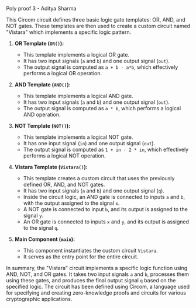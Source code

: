 Poly proof 3 - Aditya Sharma

This Circom circuit defines three basic logic gate templates: OR, AND, and NOT gates. These templates are then used to create a custom circuit named "Vistara" which implements a specific logic pattern.

1. **OR Template (`OR()`):**
   - This template implements a logical OR gate.
   - It has two input signals (`a` and `b`) and one output signal (`out`).
   - The output signal is computed as `a + b - a*b`, which effectively performs a logical OR operation.

2. **AND Template (`AND()`):**
   - This template implements a logical AND gate.
   - It has two input signals (`a` and `b`) and one output signal (`out`).
   - The output signal is computed as `a * b`, which performs a logical AND operation.

3. **NOT Template (`NOT()`):**
   - This template implements a logical NOT gate.
   - It has one input signal (`in`) and one output signal (`out`).
   - The output signal is computed as `1 + in - 2 * in`, which effectively performs a logical NOT operation.

4. **Vistara Template (`Vistara()`):**
   - This template creates a custom circuit that uses the previously defined OR, AND, and NOT gates.
   - It has two input signals (`a` and `b`) and one output signal (`q`).
   - Inside the circuit logic, an AND gate is connected to inputs `a` and `b`, with the output assigned to the signal `x`.
   - A NOT gate is connected to input `b`, and its output is assigned to the signal `y`.
   - An OR gate is connected to inputs `x` and `y`, and its output is assigned to the signal `q`.

5. **Main Component (`main`):**
   - This component instantiates the custom circuit `Vistara`.
   - It serves as the entry point for the entire circuit.

In summary, the "Vistara" circuit implements a specific logic function using AND, NOT, and OR gates. It takes two input signals `a` and `b`, processes them using these gates, and produces the final output signal `q` based on the specified logic. The circuit has been defined using Circom, a language used for specifying and creating zero-knowledge proofs and circuits for various cryptographic applications.